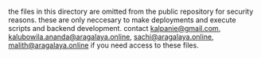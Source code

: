 the files in this directory are omitted from the public repository for security reasons.
these are only neccesary to make deployments and execute scripts and backend development.
contact kalpanie@gmail.com, kalubowila.ananda@aragalaya.online, sachi@aragalaya.online, malith@aragalaya.online if you need access to these files.